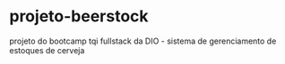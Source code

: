 # projeto-beerstock
projeto do bootcamp tqi fullstack da DIO - sistema de gerenciamento de estoques de cerveja
